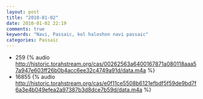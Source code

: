 ```yaml
---
layout: post
title: "2010-01-02"
date: 2010-01-02 22:19
comments: true
keywords: "Navi, Passaic, kol haloshon navi passaic" 
categories: Passaic 
---
```


 * 259 {% audio http://historic.torahstream.org/cas/00262563a6400167871a080118aaa57a947e603ff26b0b4acc6ee32c4749a91d/data.m4a %}
 * 16855 {% audio http://historic.torahstream.org/cas/e0f11ce5508b6121efbdf5f59de9bd7f6a3e4b049efea2a97387b3d8dce7b59d/data.m4a %}

